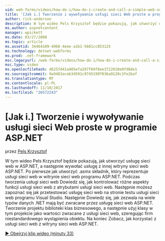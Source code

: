 ```yaml
---
uid: web-forms/videos/how-do-i/how-do-i-create-and-call-a-simple-web-service-in-aspnet
title: '[Jak i.] Tworzenie i wywoływanie usługi sieci Web proste w programie ASP.NET | Dokumentacja firmy Microsoft'
author: rick-anderson
description: W tym wideo Pels Krzysztof będzie pokazują, jak utworzyć usługę sieci web w ASP.NET, a następnie wywołać usługę z innej witryny sieci web ASP.NET. Po pierwsze Dowiedz się, jak utworzyć...
ms.author: aspnetcontent
manager: wpickett
ms.date: 03/27/2008
ms.topic: article
ms.assetid: 34464109-4968-4eee-a1b1-5601cc853125
ms.technology: dotnet-webforms
ms.prod: .net-framework
msc.legacyurl: /web-forms/videos/how-do-i/how-do-i-create-and-call-a-simple-web-service-in-aspnet
msc.type: video
ms.openlocfilehash: d625fd41a405efa207f69f8ee3722810e0fd8de1
ms.sourcegitcommit: 9a9483aceb34591c97451997036a9120c3fe2baf
ms.translationtype: MT
ms.contentlocale: pl-PL
ms.lasthandoff: 11/10/2017
ms.locfileid: "26572243"
---
```

<a name="how-do-i-create-and-call-a-simple-web-service-in-aspnet"></a>[Jak i.] Tworzenie i wywoływanie usługi sieci Web proste w programie ASP.NET
====================
przez [Pels Krzysztof](https://twitter.com/chrispels)

W tym wideo Pels Krzysztof będzie pokazują, jak utworzyć usługę sieci web w ASP.NET, a następnie wywołać usługę z innej witryny sieci web ASP.NET. Po pierwsze jak utworzyć .asmx składnik, który reprezentuje usługi sieci web w witrynie sieci web programu ASP.NET. Podczas tworzenia usługi sieci web Dowiedz się, jak kontrolować różne aspekty funkcji usługi sieci web z atrybutami usługi sieci web. Następnie możesz zapoznać się jak przetestować usługę sieci web na stronie testu usługi sieci web programu Visual Studio. Następnie Dowiedz się, jak zezwala na wiele typów danych .NET mają być zwracane przez usługę sieci web ASP.NET. Tworzenie projektu biblioteki klas biznesowego, a następnie użyj klasy w tym projekcie jako wartości zwracane z usługi sieci web, szeregując firm niestandardowego wystąpienia obiektu. Na koniec Zobacz, jak korzystać z usługi sieci web z witryny sieci web ASP.NET.

[&#9654; Obejrzyj klip wideo (minuty 33)](https://channel9.msdn.com/Blogs/ASP-NET-Site-Videos/how-do-i-create-and-call-a-simple-web-service-in-aspnet)
